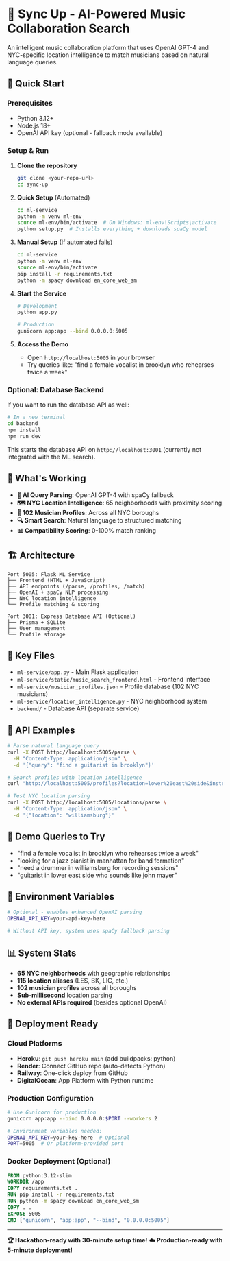 # 🎵 Sync Up - AI-Powered Music Collaboration Search

An intelligent music collaboration platform that uses OpenAI GPT-4 and NYC-specific location intelligence to match musicians based on natural language queries.

## 🚀 Quick Start

### Prerequisites
- Python 3.12+
- Node.js 18+
- OpenAI API key (optional - fallback mode available)

### Setup & Run

1. **Clone the repository**
   ```bash
   git clone <your-repo-url>
   cd sync-up
   ```

2. **Quick Setup** (Automated)
   ```bash
   cd ml-service
   python -m venv ml-env
   source ml-env/bin/activate  # On Windows: ml-env\Scripts\activate
   python setup.py  # Installs everything + downloads spaCy model
   ```

3. **Manual Setup** (If automated fails)
   ```bash
   cd ml-service
   python -m venv ml-env
   source ml-env/bin/activate
   pip install -r requirements.txt
   python -m spacy download en_core_web_sm
   ```

4. **Start the Service**
   ```bash
   # Development
   python app.py

   # Production
   gunicorn app:app --bind 0.0.0.0:5005
   ```

3. **Access the Demo**
   - Open `http://localhost:5005` in your browser
   - Try queries like: "find a female vocalist in brooklyn who rehearses twice a week"

### Optional: Database Backend

If you want to run the database API as well:

```bash
# In a new terminal
cd backend
npm install
npm run dev
```

This starts the database API on `http://localhost:3001` (currently not integrated with the ML search).

## 🎯 What's Working

- **🤖 AI Query Parsing**: OpenAI GPT-4 with spaCy fallback
- **🗺️ NYC Location Intelligence**: 65 neighborhoods with proximity scoring
- **👥 102 Musician Profiles**: Across all NYC boroughs
- **🔍 Smart Search**: Natural language to structured matching
- **📊 Compatibility Scoring**: 0-100% match ranking

## 🏗️ Architecture

```
Port 5005: Flask ML Service
├── Frontend (HTML + JavaScript)
├── API endpoints (/parse, /profiles, /match)
├── OpenAI + spaCy NLP processing
├── NYC location intelligence
└── Profile matching & scoring

Port 3001: Express Database API (Optional)
├── Prisma + SQLite
├── User management
└── Profile storage
```

## 📁 Key Files

- `ml-service/app.py` - Main Flask application
- `ml-service/static/music_search_frontend.html` - Frontend interface
- `ml-service/musician_profiles.json` - Profile database (102 NYC musicians)
- `ml-service/location_intelligence.py` - NYC neighborhood system
- `backend/` - Database API (separate service)

## 🧪 API Examples

```bash
# Parse natural language query
curl -X POST http://localhost:5005/parse \
  -H "Content-Type: application/json" \
  -d '{"query": "find a guitarist in brooklyn"}'

# Search profiles with location intelligence
curl "http://localhost:5005/profiles?location=lower%20east%20side&instrument=guitar"

# Test NYC location parsing
curl -X POST http://localhost:5005/locations/parse \
  -H "Content-Type: application/json" \
  -d '{"location": "williamsburg"}'
```

## 🎤 Demo Queries to Try

- "find a female vocalist in brooklyn who rehearses twice a week"
- "looking for a jazz pianist in manhattan for band formation"
- "need a drummer in williamsburg for recording sessions"
- "guitarist in lower east side who sounds like john mayer"

## 🔧 Environment Variables

```bash
# Optional - enables enhanced OpenAI parsing
OPENAI_API_KEY=your-api-key-here

# Without API key, system uses spaCy fallback parsing
```

## 📊 System Stats

- **65 NYC neighborhoods** with geographic relationships
- **115 location aliases** (LES, BK, LIC, etc.)
- **102 musician profiles** across all boroughs
- **Sub-millisecond** location parsing
- **No external APIs required** (besides optional OpenAI)

## 🚀 Deployment Ready

### **Cloud Platforms**
- **Heroku**: `git push heroku main` (add buildpacks: python)
- **Render**: Connect GitHub repo (auto-detects Python)
- **Railway**: One-click deploy from GitHub
- **DigitalOcean**: App Platform with Python runtime

### **Production Configuration**
```bash
# Use Gunicorn for production
gunicorn app:app --bind 0.0.0.0:$PORT --workers 2

# Environment variables needed:
OPENAI_API_KEY=your-key-here  # Optional
PORT=5005  # Or platform-provided port
```

### **Docker Deployment** (Optional)
```dockerfile
FROM python:3.12-slim
WORKDIR /app
COPY requirements.txt .
RUN pip install -r requirements.txt
RUN python -m spacy download en_core_web_sm
COPY . .
EXPOSE 5005
CMD ["gunicorn", "app:app", "--bind", "0.0.0.0:5005"]
```

---

**🏆 Hackathon-ready with 30-minute setup time!**
**☁️ Production-ready with 5-minute deployment!**